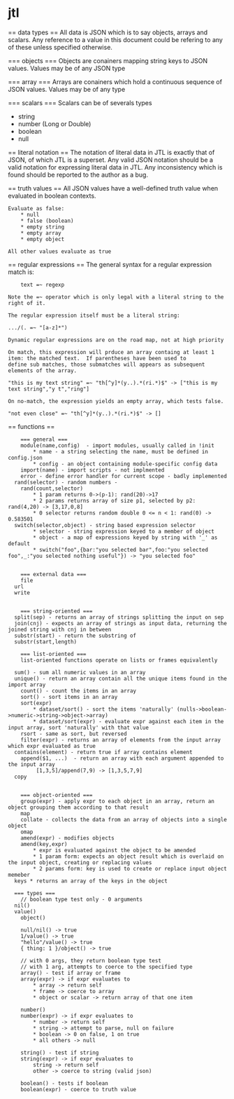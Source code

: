 # jtl

 == data types ==
 All data is JSON which is to say objects, arrays and scalars. Any reference to a value in this document
 could be refering to any of these unless specified otherwise.

  === objects ===
  Objects are conainers mapping string keys to JSON values.  Values may be of any JSON type

  === array ===
  Arrays are conainers which hold a continuous sequence of JSON values.  Values may be of any type

  === scalars ===
  Scalars can be of severals types
  * string
  * number (Long or Double)
  * boolean
  * null

 == literal notation ==
 	The notation of literal data in JTL is exactly that of JSON, of which JTL is a superset. Any valid JSON notation should be a valid notation
	for expressing literal data in JTL.  Any inconsistency which is found should be reported to the author as a bug.
 	
 == truth values ==
 	All JSON values have a well-defined truth value when evaluated in boolean contexts.

	Evaluate as false:
		* null
		* false (boolean)
		* empty string
		* empty array
		* empty object

	All other values evaluate as true

 == regular expressions ==
	The general syntax for a regular expression match is:
	
		text =~ regexp

	Note the =~ operator which is only legal with a literal string to the right of it.

	The regular expression itself must be a literal string:

	.../(. =~ "[a-z]*")
	
	Dynamic regular expressions are on the road map, not at high priority

	On match, this expression will prduce an array containg at least 1 item: the matched text.  If parentheses have been used to
	define sub matches, those submatches will appears as subsequent elements of the array.

	"this is my text string" =~ "th[^y]*(y..).*(ri.*)$" -> ["this is my text string","y t","ring"]

	On no-match, the expression yields an empty array, which tests false.

	"not even close" =~ "th[^y]*(y..).*(ri.*)$" -> []

 == functions ==

		
		=== general ===
		module(name,config)  - import modules, usually called in !init
			* name - a string selecting the name, must be defined in config.json
			* config - an object containing module-specific config data
		import(name) - import scripts - not implmented
		error - define error handler for current scope - badly implemented
      rand(selector) - random numbers - 
		rand(count,selector)
			* 1 param returns 0->(p-1): rand(20)->17 
			* 2 params returns array of size p1, selected by p2: rand(4,20) -> [3,17,0,8]
			* 0 selector returns random double 0 <= n < 1: rand(0) -> 0.583501
      switch(selector,object) - string based expression selector
			* selector - string expression keyed to a member of object
			* object - a map of expressions keyed by string with '_' as default
			* switch("foo",{bar:"you selected bar",foo:"you selected foo",_:"you selected nothing useful"}) -> "you selected foo"
			

		=== external data ===
		file
      url
      write

		
		=== string-oriented ===
      split(sep) - returns an array of strings splitting the input on sep
      join(cnj) - expects an array of strings as input data, returning the joined string with cnj in between
      substr(start) - return the substring of 
      substr(start,length)
		
		=== list-oriented ===
		list-oriented functions operate on lists or frames equivalently

      sum() - sum all numeric values in an array
      unique() - return an array contain all the unique items found in the import array
		count() - count the items in an array
		sort() - sort items in an array
		sort(expr)
			* dataset/sort() - sort the items 'naturally' (nulls->boolean->numeric->string->object->array)
			* dataset/sort(expr) - evaluate expr against each item in the input array, sort 'naturally' with that value
		rsort - same as sort, but reversed
		filter(expr) - returns an array of elements from the input array which expr evaluated as true
      contains(element) - return true if array contains element
		append($1, ...)  - return an array with each argument appended to the input array
			 [1,3,5]/append(7,9) -> [1,3,5,7,9]
      copy
      

		=== object-oriented ===
		group(expr) - apply expr to each object in an array, return an object grouping them according to that result
		map
		collate - collects the data from an array of objects into a single object
		omap
		amend(expr) - modifies objects
		amend(key,expr)
			* expr is evaluated against the object to be amended
			* 1 param form: expects an object result which is overlaid on the input object, creating or replacing values
			* 2 params form: key is used to create or replace input object memeber
      keys * returns an array of the keys in the object

      === types ===
		// boolean type test only - 0 arguments
      nil()
      value()
		object()

		null/nil() -> true
		1/value() -> true
		"hello"/value() -> true
		{ thing: 1 }/object() -> true

		// with 0 args, they return boolean type test
		// with 1 arg, attempts to coerce to the specified type
		array() - test if array or frame
		array(expr) -> if expr evaluates to
			* array -> return self
			* frame -> coerce to array
			* object or scalar -> return array of that one item

		number()
		number(expr) -> if expr evaluates to
			* number -> return self
			* string -> attempt to parse, null on failure
			* boolean -> 0 on false, 1 on true
			* all others -> null

		string() - test if string
		string(expr) -> if expr evaluates to
			string -> return self
			other -> coerce to string (valid json)

		boolean() - tests if boolean
		boolean(expr) - coerce to truth value


